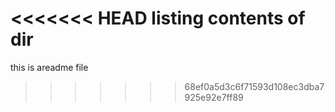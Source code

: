 <<<<<<< HEAD
listing contents of dir
=======
this is areadme file
>>>>>>> 68ef0a5d3c6f71593d108ec3dba7925e92e7ff89
